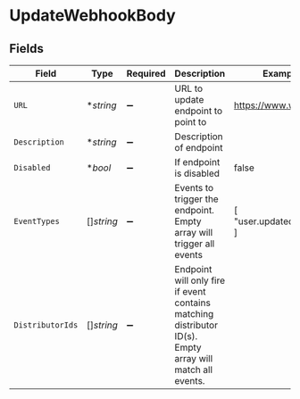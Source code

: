 # UpdateWebhookBody


## Fields

| Field                                                                                                    | Type                                                                                                     | Required                                                                                                 | Description                                                                                              | Example                                                                                                  |
| -------------------------------------------------------------------------------------------------------- | -------------------------------------------------------------------------------------------------------- | -------------------------------------------------------------------------------------------------------- | -------------------------------------------------------------------------------------------------------- | -------------------------------------------------------------------------------------------------------- |
| `URL`                                                                                                    | **string*                                                                                                | :heavy_minus_sign:                                                                                       | URL to update endpoint to point to                                                                       | https://www.wow.com                                                                                      |
| `Description`                                                                                            | **string*                                                                                                | :heavy_minus_sign:                                                                                       | Description of endpoint                                                                                  |                                                                                                          |
| `Disabled`                                                                                               | **bool*                                                                                                  | :heavy_minus_sign:                                                                                       | If endpoint is disabled                                                                                  | false                                                                                                    |
| `EventTypes`                                                                                             | []*string*                                                                                               | :heavy_minus_sign:                                                                                       | Events to trigger the endpoint. Empty array will trigger all events                                      | [<br/>"user.updated"<br/>]                                                                               |
| `DistributorIds`                                                                                         | []*string*                                                                                               | :heavy_minus_sign:                                                                                       | Endpoint will only fire if event contains matching distributor ID(s). Empty array will match all events. |                                                                                                          |